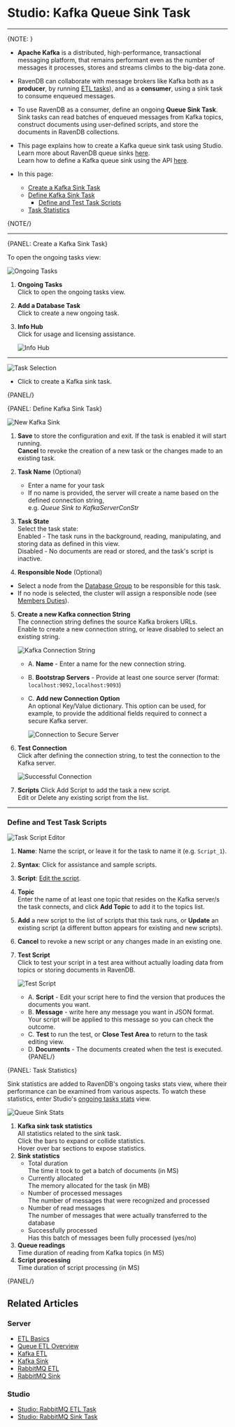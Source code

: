 ﻿# Studio: Kafka Queue Sink Task
---

{NOTE: }

* **Apache Kafka** is a distributed, high-performance, transactional messaging 
  platform, that remains performant even as the number of messages it processes, 
  stores and streams climbs to the big-data zone.  
  
* RavenDB can collaborate with message brokers like Kafka both as a **producer**, 
  by running [ETL tasks](../../../../studio/database/tasks/ongoing-tasks/kafka-etl-task)), 
  and as a **consumer**, using a sink task to consume enqueued messages.  

* To use RavenDB as a consumer, define an ongoing **Queue Sink Task**. Sink tasks 
  can read batches of enqueued messages from Kafka topics, construct documents 
  using user-defined scripts, and store the documents in RavenDB collections.  

* This page explains how to create a Kafka queue sink task using Studio.  
  Learn more about RavenDB queue sinks [here](../../../../server/ongoing-tasks/queue-sink/overview).  
  Learn how to define a Kafka queue sink using the API [here](../../../../server/ongoing-tasks/queue-sink/kafka-queue-sink).  

* In this page:  
  * [Create a Kafka Sink Task](../../../../studio/database/tasks/ongoing-tasks/kafka-queue-sink#create-a-kafka-sink-task)  
  * [Define Kafka Sink Task](../../../../studio/database/tasks/ongoing-tasks/kafka-queue-sink#define-kafka-sink-task)  
      * [Define and Test Task Scripts](../../../../studio/database/tasks/ongoing-tasks/kafka-queue-sink#define-and-test-task-scripts)  
  * [Task Statistics](../../../../studio/database/tasks/ongoing-tasks/kafka-queue-sink#task-statistics)  

{NOTE/}

---

{PANEL: Create a Kafka Sink Task}

To open the ongoing tasks view: 

![Ongoing Tasks](images/queue/sink/ongoing-tasks-view.png "Ongoing Tasks")

1. **Ongoing Tasks**  
   Click to open the ongoing tasks view.  
2. **Add a Database Task**  
   Click to create a new ongoing task.  
3. **Info Hub**  
   Click for usage and licensing assistance.  

      ![Info Hub](images/queue/sink/info-hub.png "Info Hub")

---

![Task Selection](images/queue/sink/kafka_task-selection.png "Task Selection")

* Click to create a Kafka sink task.

{PANEL/}

{PANEL: Define Kafka Sink Task}

![New Kafka Sink](images/queue/sink/new-kafka-sink.png "New Kafka Sink")

1. **Save** to store the configuration and exit. If the task is enabled it will start running.   
   **Cancel** to revoke the creation of a new task or the changes made to an existing task.  

2. **Task Name** (Optional)  
   * Enter a name for your task  
   * If no name is provided, the server will create a name based on the defined connection string,  
     e.g. *Queue Sink to KafkaServerConStr*  

3. **Task State**  
   Select the task state:  
   Enabled - The task runs in the background, reading, manipulating, and storing data as defined in this view.  
   Disabled - No documents are read or stored, and the task's script is inactive.  

4. **Responsible Node** (Optional)  
  * Select a node from the [Database Group](../../../../studio/database/settings/manage-database-group) 
    to be responsible for this task.  
  * If no node is selected, the cluster will assign a responsible node 
    (see [Members Duties](../../../../studio/database/settings/manage-database-group#database-group-topology---members-duties)).  

5. **Create a new Kafka connection String**  
   The connection string defines the source Kafka brokers URLs.  
   Enable to create a new connection string, or leave disabled to select an existing string.  
   
      ![Kafka Connection String](images/queue/sink/kafka-connection-string.png "Kafka Connection String")
   
      * A. **Name** - Enter a name for the new connection string.  
      * B. **Bootstrap Servers** - Provide at least one source server (format: `localhost:9092,localhost:9093`)
      * C. **Add new Connection Option**  
           An optional Key/Value dictionary.
           This option can be used, for example, to provide the additional fields required 
           to connect a secure Kafka server.  
           
           ![Connection to Secure Server](images/queue/kafka_connection-string_connection-options.png "Connection to Secure Server")

6. **Test Connection**  
   Click after defining the connection string, to test the connection to 
   the Kafka server.  

     ![Successful Connection](images/queue/sink/kafka_successful-connection.png "Successful Connection")

7. **Scripts**
   Click Add Script to add the task a new script.  
   Edit or Delete any existing script from the list.  

---

### Define and Test Task Scripts

![Task Script Editor](images/queue/sink/kafka-script-area.png "Task Script Editor")

1. **Name**: Name the script, or leave it for the task to name it (e.g. `Script_1`).  

2. **Syntax**: Click for assistance and sample scripts.  

3. **Script**: [Edit the script](../../../../server/ongoing-tasks/queue-sink/kafka-queue-sink#running-user-defined-scripts).  

4. **Topic**  
   Enter the name of at least one topic that resides on the Kafka server/s 
   the task connects, and click **Add Topic** to add it to the topics list.  

5. **Add** a new script to the list of scripts that this task runs, or 
   **Update** an existing script (a different button appears for existing 
   and new scripts).  

6. **Cancel** to revoke a new script or any changes made in an existing one.  

7. **Test Script**  
    Click to test your script in a test area without actually loading data 
    from topics or storing documents in RavenDB.  
    
     ![Test Script](images/queue/sink/kafka-test-area.png "Test Script")
      * A. **Script** - Edit your script here to find the version that 
        produces the documents you want.  
      * B. **Message** - write here any message you want in JSON format. 
        Your script will be applied to this message so you can check the 
        outcome.  
      * C. **Test** to run the test, or **Close Test Area** to return to 
        the task editing view.  
      * D. **Documents** - The documents created when the test is executed.  
{PANEL/}

{PANEL: Task Statistics}

Sink statistics are added to RavenDB's ongoing tasks stats view, where their 
performance can be examined from various aspects. To watch these statistics, 
enter Studio's [ongoing tasks stats](../../../studio/database/stats/ongoing-tasks-stats/overview) 
view.  

![Queue Sink Stats](images/queue/sink/kafka-stats.png "Queue Sink Stats")

1. **Kafka sink task statistics**  
   All statistics related to the sink task.  
   Click the bars to expand or collide statistics.  
   Hover over bar sections to expose statistics.  
2. **Sink statistics**  
    * Total duration  
      The time it took to get a batch of documents (in MS) 
    * Currently allocated  
      The memory allocated for the task (in MB)  
    * Number of processed messages  
      The number of messages that were recognized and processed  
    * Number of read messages  
      The number of messages that were actually transferred to the database  
    * Successfully processed  
      Has this batch of messages been fully processed (yes/no)  
3. **Queue readings**  
   Time duration of reading from Kafka topics (in MS)  
5. **Script processing**  
   Time duration of script processing (in MS)  

{PANEL/}

## Related Articles

### Server

- [ETL Basics](../../../../server/ongoing-tasks/etl/basics)
- [Queue ETL Overview](../../../../server/ongoing-tasks/etl/queue-etl/overview)
- [Kafka ETL](../../../../server/ongoing-tasks/etl/queue-etl/kafka)
- [Kafka Sink](../../../../server/ongoing-tasks/queue-sink/kafka-queue-sink)  
- [RabbitMQ ETL](../../../../server/ongoing-tasks/etl/queue-etl/rabbit-mq)
- [RabbitMQ Sink](../../../../server/ongoing-tasks/queue-sink/rabbit-mq-queue-sink)  

### Studio

- [Studio: RabbitMQ ETL Task](../../../../studio/database/tasks/ongoing-tasks/rabbitmq-etl-task)
- [Studio: RabbitMQ Sink Task](../../../../studio/database/tasks/ongoing-tasks/rabbitmq-queue-sink)
